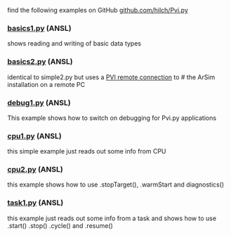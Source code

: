 find the following examples on GitHub [github.com/hilch/Pvi.py](https://github.com/hilch/Pvi.py/tree/main/examples)

### [basics1.py](https://github.com/hilch/Pvi.py/tree/main/examples/basics1.py) (ANSL)
shows reading and writing of basic data types

### [basics2.py](https://github.com/hilch/Pvi.py/tree/main/examples/basics2.py) (ANSL)
identical to simple2.py but uses a [PVI remote connection](https://help.br-automation.com/#/en/4/communication%2Fgeneral%2Fcommunication_remote.html) to # the ArSim installation on a remote PC

### [debug1.py](https://github.com/hilch/Pvi.py/tree/main/examples/debug1.py) (ANSL)
This example shows how to switch on debugging for Pvi.py applications

### [cpu1.py](https://github.com/hilch/Pvi.py/tree/main/examples/cpu1.py) (ANSL)
this simple example just reads out some info from CPU

### [cpu2.py](https://github.com/hilch/Pvi.py/tree/main/examples/cpu2.py) (ANSL)
this example shows how to use .stopTarget(), .warmStart and diagnostics()

### [task1.py](https://github.com/hilch/Pvi.py/tree/main/examples/task1.py) (ANSL)
this example just reads out some info from a task
and shows how to use .start() .stop() .cycle() and .resume()